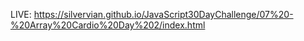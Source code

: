 LIVE: https://silvervian.github.io/JavaScript30DayChallenge/07%20-%20Array%20Cardio%20Day%202/index.html
